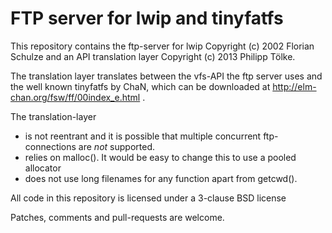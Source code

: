 FTP server for lwip and tinyfatfs
=================================

This repository contains the ftp-server for lwip Copyright (c) 2002 Florian
Schulze and an API translation layer Copyright (c) 2013 Philipp Tölke.

The translation layer translates between the vfs-API the ftp server uses and
the well known tinyfatfs by ChaN, which can be downloaded at
http://elm-chan.org/fsw/ff/00index_e.html .

The translation-layer

* is not reentrant and it is possible that multiple
  concurrent ftp-connections are *not* supported.
* relies on malloc(). It would be easy to change this to use a pooled allocator
* does not use long filenames for any function apart from getcwd().

All code in this repository is licensed under a 3-clause BSD license

Patches, comments and pull-requests are welcome.
